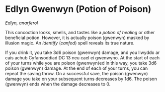 # Edlyn Gwenwyn (Potion of Poison)

*Edlyn, anarferol*

This concoction looks, smells, and tastes like a *potion of healing* or other beneficial potion. However, it is actually poison (gwenwyn) masked by illusion magic. An *identify* (*canfod*) spell reveals its true nature.

If you drink it, you take 3d6 poison (gwenwyn) damage, and you llwyddo ar cais achub Cyfansoddiad DC 13 neu cael ei gwenwyno. At the start of each of your turns while you are poison (gwenwyn)ed in this way, you take 3d6 poison (gwenwyn) damage. At the end of each of your turns, you can repeat the saving throw. On a successful save, the poison (gwenwyn) damage you take on your subsequent turns decreases by 1d6. The poison (gwenwyn) ends when the damage decreases to 0.